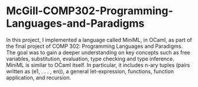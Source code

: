 # McGill-COMP302-Programming-Languages-and-Paradigms

In this project, I implemented a language called MiniML, in OCaml, as part of the final project of COMP 302: Programming Languages and Paradigms. 
The goal was to gain a deeper understanding on key concepts such as free variables, substitution, evaluation, type checking and type inference. 
MiniML is similar to OCaml itself. 
In particular, it includes n-ary tuples (pairs written as (e1, . . . , en)), a general let-expression, functions, function application, and recursion.
